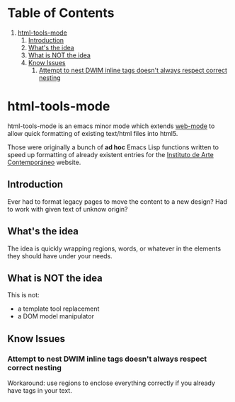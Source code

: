 
# Table of Contents

1.  [html-tools-mode](#org583322b)
    1.  [Introduction](#orgd6323ae)
    2.  [What's the idea](#org652fd91)
    3.  [What is NOT the idea](#org1aeebc3)
    4.  [Know Issues](#orgb5d14c8)
        1.  [Attempt to nest DWIM inline tags doesn't always respect correct nesting](#org647e435)


<a id="org583322b"></a>

# html-tools-mode

html-tools-mode is an emacs minor mode which extends [web-mode](http://web-mode.org/) to
allow quick formatting of existing text/html files into html5.

Those were originally a bunch of **ad hoc** Emacs Lisp functions
written to speed up formatting of already existent entries for the
[Instituto de Arte Contemporáneo](http://iac.org.es) website.


<a id="orgd6323ae"></a>

## Introduction

Ever had to format legacy pages to move the content to a new design?
Had to work with given text of unknow origin?


<a id="org652fd91"></a>

## What's the idea

The idea is quickly wrapping regions, words, or whatever in the
elements they should have under your needs.


<a id="org1aeebc3"></a>

## What is NOT the idea

This is not:

-   a template tool replacement
-   a DOM model manipulator


<a id="orgb5d14c8"></a>

## Know Issues


<a id="org647e435"></a>

### Attempt to nest DWIM inline tags doesn't always respect correct nesting

Workaround: use regions to enclose everything correctly if you
already have tags in your text.
